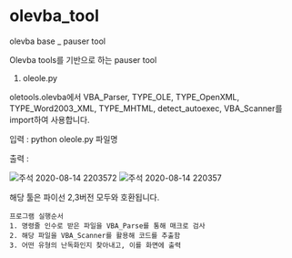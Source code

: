 # olevba_tool
olevba base _ pauser tool

Olevba tools를 기반으로 하는 pauser tool

1. oleole.py 

 oletools.olevba에서 
 VBA_Parser, TYPE_OLE, TYPE_OpenXML, TYPE_Word2003_XML, TYPE_MHTML, detect_autoexec, VBA_Scanner를 import하여 사용합니다.
 
 
  입력 : python oleole.py 파일명
 
  출력 : 
 
![주석 2020-08-14 2203572](https://user-images.githubusercontent.com/67878157/90252745-fa017f80-de7a-11ea-829c-86f654115eae.png)
![주석 2020-08-14 220357](https://user-images.githubusercontent.com/67878157/90252695-e524ec00-de7a-11ea-9565-c65c0b769099.png)

 
 
 
 해당 툴은 파이선 2,3버전 모두와 호환됩니다. 
  
    프로그램 실행순서
    1. 명령줄 인수로 받은 파일을 VBA_Parse를 통해 매크로 검사 
    2. 해당 파일을 VBA_Scanner를 활용해 코드를 추출함 
    3. 어떤 유형의 난독화인지 찾아내고, 이를 화면에 출력  
    


